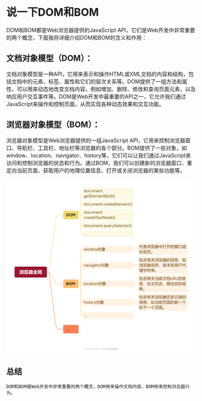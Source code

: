 # 说一下DOM和BOM
DOM和BOM都是Web浏览器提供的JavaScript API，它们是Web开发中非常重要的两个概念，下面我将详细介绍DOM和BOM的含义和作用：


##  文档对象模型（DOM）：

文档对象模型是一种API，它用来表示和操作HTML或XML文档的内容和结构，包括文档中的元素、标签、属性和它们的层次关系等。DOM提供了一组方法和属性，可以用来动态地改变文档内容，例如增加、删除、修改和查询页面元素，以及响应用户交互事件等。DOM是Web开发中最重要的API之一，它允许我们通过JavaScript来操作和控制页面，从而实现各种动态效果和交互功能。

##  浏览器对象模型（BOM）：
浏览器对象模型是Web浏览器提供的一组JavaScript API，它用来控制浏览器窗口、导航栏、工具栏、地址栏等浏览器的各个部分。BOM提供了一些对象，如window、location、navigator、history等，它们可以让我们通过JavaScript来访问和控制浏览器的状态和行为。通过BOM，我们可以创建新的浏览器窗口、重定向当前页面、获取用户的地理位置信息、打开或关闭浏览器的某些功能等。

![本地路径](%E6%B5%8F%E8%A7%88%E5%99%A8%E5%85%A8%E5%B1%80.png)
## 总结 

`DOM和BOM是Web开发中非常重要的两个概念，DOM用来操作文档内容，BOM用来控制浏览器行为。`